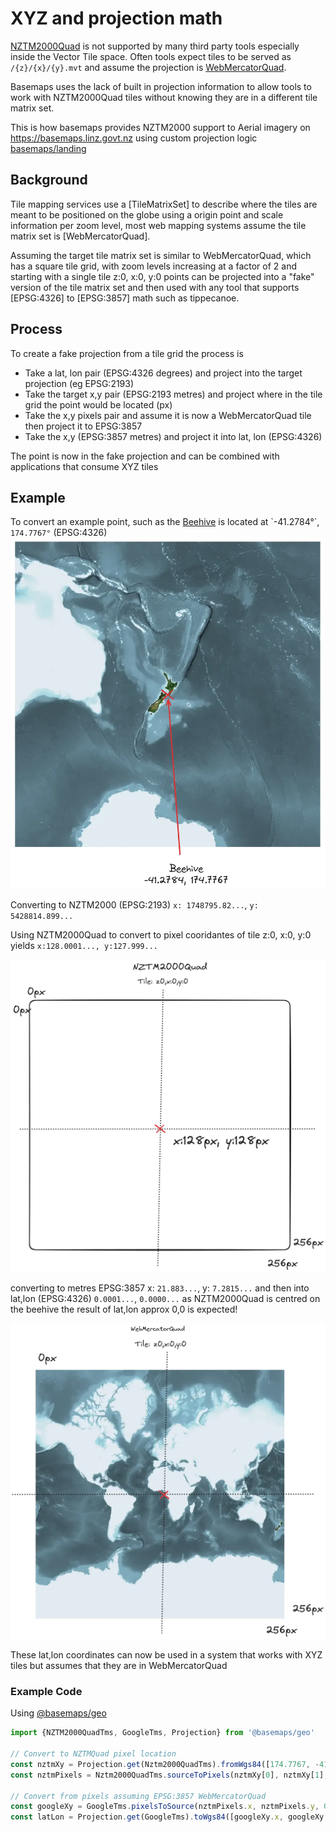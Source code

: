# XYZ and projection math

[NZTM2000Quad](https://github.com/linz/NZTM2000TileMatrixSet) is not supported by many third party tools especially inside the Vector Tile space. Often tools expect tiles to be served as `/{z}/{x}/{y}.mvt` and assume the projection is [WebMercatorQuad]().

Basemaps uses the lack of built in projection information to allow tools to work with NZTM2000Quad tiles without knowing they are in a different tile matrix set.

This is how basemaps provides NZTM2000 support to Aerial imagery on https://basemaps.linz.govt.nz using custom projection logic  [basemaps/landing](https://github.com/linz/basemaps/blob/master/packages/landing/src/tile.matrix.ts#L56)


## Background

Tile mapping services use a [TileMatrixSet] to describe where the tiles are meant to be positioned on the globe using a origin point and scale information per zoom level, most web mapping systems assume the tile matrix set is [WebMercatorQuad].

Assuming the target tile matrix set is similar to WebMercatorQuad, which has a square tile grid, with zoom levels increasing at a factor of 2 and starting with a single tile z:0, x:0, y:0 points can be projected into a "fake" version of the tile matrix set and then used with any tool that supports [EPSG:4326] to [EPSG:3857] math such as tippecanoe.

## Process

To create a fake projection from a tile grid the process is

- Take a lat, lon pair (EPSG:4326 degrees) and project into the target projection (eg EPSG:2193)
- Take the target x,y pair (EPSG:2193 metres) and project where in the tile grid the point would be located (px)
- Take the x,y pixels pair and assume it is now a WebMercatorQuad tile then project it to EPSG:3857
- Take the x,y (EPSG:3857 metres) and project it into lat, lon (EPSG:4326) 

The point is now in the fake projection and can be combined with applications that consume XYZ tiles


## Example 

To convert an example point, such as the [Beehive](https://en.wikipedia.org/wiki/Beehive_(New_Zealand)) is located at `-41.2784°`, `174.7767°` (EPSG:4326) ![Beehive NZTM2000Quad](./static/projection_beehive_nztm2000quad.webp)

Converting to NZTM2000 (EPSG:2193) `x: 1748795.82...`, `y: 5428814.899...`

Using NZTM2000Quad to convert to pixel cooridantes of tile z:0, x:0, y:0 yields  `x:128.0001..., y:127.999...` 

![Beehive NZTM2000Quad](./static/projection_nztm2000quad_0_0_0.webp)

converting to metres EPSG:3857 x: `21.883...`, y: `7.2815...` and then into lat,lon (EPSG:4326)  `0.0001...`, `0.0000...` as NZTM2000Quad is centred on the beehive the result of lat,lon approx 0,0 is expected!

![Beehive FakeNZTM2000Quad](./static/projection_beehive_fakenztm2000.webp)

These lat,lon coordinates can now be used in a system that works with XYZ tiles but assumes that they are in WebMercatorQuad

### Example Code

Using [@basemaps/geo](https://github.com/linz/basemaps/tree/master/packages/geo)

```typescript
import {NZTM2000QuadTms, GoogleTms, Projection} from '@basemaps/geo'

// Convert to NZTMQuad pixel location
const nztmXy = Projection.get(Nztm2000QuadTms).fromWgs84([174.7767, -41.2784])
const nztmPixels = Nztm2000QuadTms.sourceToPixels(nztmXy[0], nztmXy[1],0)

// Convert from pixels assuming EPSG:3857 WebMercatorQuad
const googleXy = GoogleTms.pixelsToSource(nztmPixels.x, nztmPixels.y, 0)
const latLon = Projection.get(GoogleTms).toWgs84([googleXy.x, googleXy.y])```
```